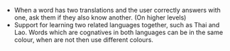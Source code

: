 - When a word has two translations and the user correctly answers with one, ask them if they also know another. (On higher levels)
- Support for learning two related languages together, such as Thai and Lao. Words which are cognatives in both languages can be in the same colour, when are not then use different colours. 